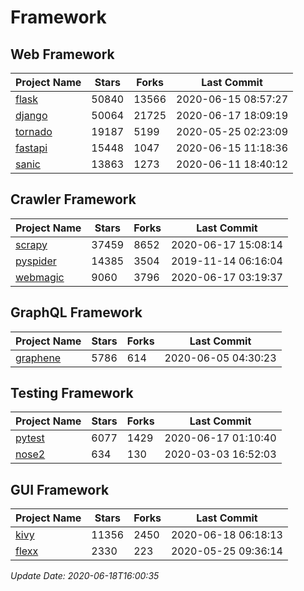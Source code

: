# Framework

## Web Framework

| Project Name | Stars | Forks | Last Commit |
| ------------ | ----- | ----- | ----------- |
| [flask](https://github.com/pallets/flask) | 50840 | 13566 | 2020-06-15 08:57:27 |
| [django](https://github.com/django/django) | 50064 | 21725 | 2020-06-17 18:09:19 |
| [tornado](https://github.com/tornadoweb/tornado) | 19187 | 5199 | 2020-05-25 02:23:09 |
| [fastapi](https://github.com/tiangolo/fastapi) | 15448 | 1047 | 2020-06-15 11:18:36 |
| [sanic](https://github.com/huge-success/sanic) | 13863 | 1273 | 2020-06-11 18:40:12 |

## Crawler Framework

| Project Name | Stars | Forks | Last Commit |
| ------------ | ----- | ----- | ----------- |
| [scrapy](https://github.com/scrapy/scrapy) | 37459 | 8652 | 2020-06-17 15:08:14 |
| [pyspider](https://github.com/binux/pyspider) | 14385 | 3504 | 2019-11-14 06:16:04 |
| [webmagic](https://github.com/code4craft/webmagic) | 9060 | 3796 | 2020-06-17 03:19:37 |

## GraphQL Framework

| Project Name | Stars | Forks | Last Commit |
| ------------ | ----- | ----- | ----------- |
| [graphene](https://github.com/graphql-python/graphene) | 5786 | 614 | 2020-06-05 04:30:23 |

## Testing Framework

| Project Name | Stars | Forks | Last Commit |
| ------------ | ----- | ----- | ----------- |
| [pytest](https://github.com/pytest-dev/pytest) | 6077 | 1429 | 2020-06-17 01:10:40 |
| [nose2](https://github.com/nose-devs/nose2) | 634 | 130 | 2020-03-03 16:52:03 |

## GUI Framework

| Project Name | Stars | Forks | Last Commit |
| ------------ | ----- | ----- | ----------- |
| [kivy](https://github.com/kivy/kivy) | 11356 | 2450 | 2020-06-18 06:18:13 |
| [flexx](https://github.com/flexxui/flexx) | 2330 | 223 | 2020-05-25 09:36:14 |

*Update Date: 2020-06-18T16:00:35*